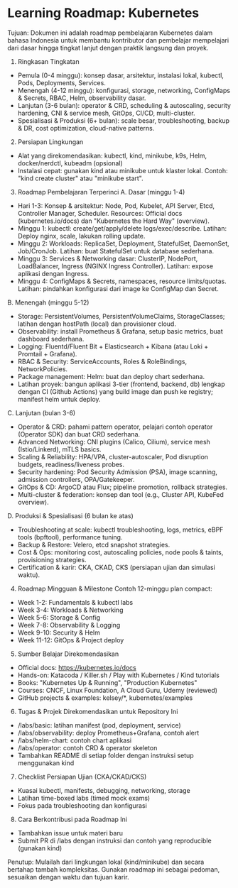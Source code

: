 # Learning Roadmap: Kubernetes

Tujuan: Dokumen ini adalah roadmap pembelajaran Kubernetes dalam bahasa Indonesia untuk membantu kontributor dan pembelajar mempelajari dari dasar hingga tingkat lanjut dengan praktik langsung dan proyek.

1. Ringkasan Tingkatan
- Pemula (0-4 minggu): konsep dasar, arsitektur, instalasi lokal, kubectl, Pods, Deployments, Services.
- Menengah (4-12 minggu): konfigurasi, storage, networking, ConfigMaps & Secrets, RBAC, Helm, observability dasar.
- Lanjutan (3-6 bulan): operator & CRD, scheduling & autoscaling, security hardening, CNI & service mesh, GitOps, CI/CD, multi-cluster.
- Spesialisasi & Produksi (6+ bulan): scale besar, troubleshooting, backup & DR, cost optimization, cloud-native patterns.

2. Persiapan Lingkungan
- Alat yang direkomendasikan: kubectl, kind, minikube, k9s, Helm, docker/nerdctl, kubeadm (opsional)
- Instalasi cepat: gunakan kind atau minikube untuk klaster lokal. Contoh: "kind create cluster" atau "minikube start".

3. Roadmap Pembelajaran Terperinci
A. Dasar (minggu 1-4)
- Hari 1-3: Konsep & arsitektur: Node, Pod, Kubelet, API Server, Etcd, Controller Manager, Scheduler.
  Resources: Official docs (kubernetes.io/docs) dan "Kubernetes the Hard Way" (overview).
- Minggu 1: kubectl: create/get/apply/delete logs/exec/describe.
  Latihan: Deploy nginx, scale, lakukan rolling update.
- Minggu 2: Workloads: ReplicaSet, Deployment, StatefulSet, DaemonSet, Job/CronJob.
  Latihan: buat StatefulSet untuk database sederhana.
- Minggu 3: Services & Networking dasar: ClusterIP, NodePort, LoadBalancer, Ingress (NGINX Ingress Controller).
  Latihan: expose aplikasi dengan Ingress.
- Minggu 4: ConfigMaps & Secrets, namespaces, resource limits/quotas.
  Latihan: pindahkan konfigurasi dari image ke ConfigMap dan Secret.

B. Menengah (minggu 5-12)
- Storage: PersistentVolumes, PersistentVolumeClaims, StorageClasses; latihan dengan hostPath (local) dan provisioner cloud.
- Observability: install Prometheus & Grafana, setup basic metrics, buat dashboard sederhana.
- Logging: Fluentd/Fluent Bit + Elasticsearch + Kibana (atau Loki + Promtail + Grafana).
- RBAC & Security: ServiceAccounts, Roles & RoleBindings, NetworkPolicies.
- Package management: Helm: buat dan deploy chart sederhana.
- Latihan proyek: bangun aplikasi 3-tier (frontend, backend, db) lengkap dengan CI (Github Actions) yang build image dan push ke registry; manifest helm untuk deploy.

C. Lanjutan (bulan 3-6)
- Operator & CRD: pahami pattern operator, pelajari contoh operator (Operator SDK) dan buat CRD sederhana.
- Advanced Networking: CNI plugins (Calico, Cilium), service mesh (Istio/Linkerd), mTLS basics.
- Scaling & Reliability: HPA/VPA, cluster-autoscaler, Pod disruption budgets, readiness/liveness probes.
- Security hardening: Pod Security Admission (PSA), image scanning, admission controllers, OPA/Gatekeeper.
- GitOps & CD: ArgoCD atau Flux; pipeline promotion, rollback strategies.
- Multi-cluster & federation: konsep dan tool (e.g., Cluster API, KubeFed overview).

D. Produksi & Spesialisasi (6 bulan ke atas)
- Troubleshooting at scale: kubectl troubleshooting, logs, metrics, eBPF tools (bpftool), performance tuning.
- Backup & Restore: Velero, etcd snapshot strategies.
- Cost & Ops: monitoring cost, autoscaling policies, node pools & taints, provisioning strategies.
- Certification & karir: CKA, CKAD, CKS (persiapan ujian dan simulasi waktu).

4. Roadmap Mingguan & Milestone
Contoh 12-minggu plan compact:
- Week 1-2: Fundamentals & kubectl labs
- Week 3-4: Workloads & Networking
- Week 5-6: Storage & Config
- Week 7-8: Observability & Logging
- Week 9-10: Security & Helm
- Week 11-12: GitOps & Project deploy

5. Sumber Belajar Direkomendasikan
- Official docs: https://kubernetes.io/docs
- Hands-on: Katacoda / Killer.sh / Play with Kubernetes / Kind tutorials
- Books: "Kubernetes Up & Running", "Production Kubernetes"
- Courses: CNCF, Linux Foundation, A Cloud Guru, Udemy (reviewed)
- GitHub projects & examples: kelsey/*, kubernetes/examples

6. Tugas & Projek Direkomendasikan untuk Repository Ini
- /labs/basic: latihan manifest (pod, deployment, service)
- /labs/observability: deploy Prometheus+Grafana, contoh alert
- /labs/helm-chart: contoh chart aplikasi
- /labs/operator: contoh CRD & operator skeleton
- Tambahkan README di setiap folder dengan instruksi setup menggunakan kind

7. Checklist Persiapan Ujian (CKA/CKAD/CKS)
- Kuasai kubectl, manifests, debugging, networking, storage
- Latihan time-boxed labs (timed mock exams)
- Fokus pada troubleshooting dan konfigurasi

8. Cara Berkontribusi pada Roadmap Ini
- Tambahkan issue untuk materi baru
- Submit PR di /labs dengan instruksi dan contoh yang reproducible (gunakan kind)

Penutup: Mulailah dari lingkungan lokal (kind/minikube) dan secara bertahap tambah kompleksitas. Gunakan roadmap ini sebagai pedoman, sesuaikan dengan waktu dan tujuan karir.